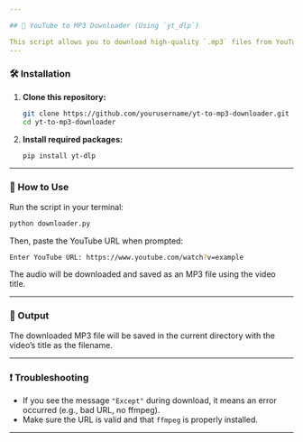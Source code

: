 ```yaml
---

## 🎵 YouTube to MP3 Downloader (Using `yt_dlp`)

This script allows you to download high-quality `.mp3` files from YouTube.
---
```


### 🛠 Installation

1. **Clone this repository:**

   ```bash
   git clone https://github.com/yourusername/yt-to-mp3-downloader.git
   cd yt-to-mp3-downloader
   ```

2. **Install required packages:**

   ```bash
   pip install yt-dlp
   ```

---

### 🚀 How to Use

Run the script in your terminal:

```bash
python downloader.py
```

Then, paste the YouTube URL when prompted:

```bash
Enter YouTube URL: https://www.youtube.com/watch?v=example
```

The audio will be downloaded and saved as an MP3 file using the video title.

---

### 📂 Output

The downloaded MP3 file will be saved in the current directory with the video’s title as the filename.

---

### ❗ Troubleshooting

* If you see the message `"Except"` during download, it means an error occurred (e.g., bad URL, no ffmpeg).
* Make sure the URL is valid and that `ffmpeg` is properly installed.

---
